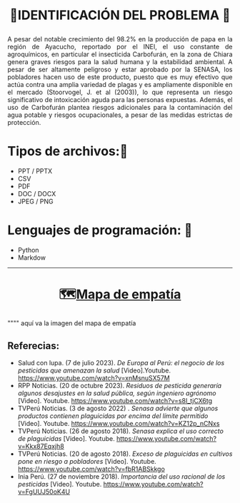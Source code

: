 # <p align="center"> 🌿IDENTIFICACIÓN DEL PROBLEMA 🔎</p>




<p align="justify"> A pesar del notable crecimiento del 98.2% en la producción de papa en la región de Ayacucho, reportado por el INEI, el uso constante de agroquímicos, en particular el insecticida Carbofurán, en la zona de Chiara genera graves riesgos para la salud humana y la estabilidad ambiental. A pesar de ser altamente peligroso y estar aprobado por la SENASA, los pobladores hacen uso de este producto, puesto que es muy efectivo que actúa contra una amplia variedad de plagas y es ampliamente disponible en el mercado (Stoorvogel, J. et al (2003)), lo que representa un riesgo significativo de intoxicación aguda para las personas expuestas. Además, el uso de Carbofurán plantea riesgos adicionales para la contaminación del agua potable y riesgos ocupacionales, a pesar de las medidas estrictas de protección.



# Tipos de archivos:📓
   - PPT / PPTX   
   - CSV
   - PDF
   - DOC / DOCX   
   - JPEG / PNG

# Lenguajes de programación: 📑
   - Python
   - Markdow




---

# <p align="center">🗺️<u>Mapa de empatía</u></p>

"""" aquí va la imagen del mapa de empatía


## Referecias:
- Salud con lupa. (7 de julio 2023). *De Europa al Perú: el negocio de los pesticidas que amenazan la salud* [Video].Youtube. https://www.youtube.com/watch?v=xnMsnuSX57M
- RPP Noticias. (20 de octubre 2023). *Residuos de pesticida generaría algunos desajustes en la salud pública, según ingeniero agrónomo* [Video]. Youtube. https://www.youtube.com/watch?v=s8I_tjCX6tg
- TVPerú Noticias. (3 de agosto 2022) . *Senasa advierte que algunos productos contienen plaguicidas por encima del límite permitido* [Video]. Youtube. https://www.youtube.com/watch?v=KZ12p_nCNxs
- TVPerú Noticias. (26 de agosto 2018). *Senasa explica el uso correcto de plaguicidas* [Video]. Youtube. https://www.youtube.com/watch?v=Kkx87Eqxjh8
- TVPerú Noticias. (20 de agosto 2018). *Exceso de plaguicidas en cultivos pone en riesgo a pobladores* [Video]. Youtube. https://www.youtube.com/watch?v=fbR1ABSkkgo
- Inia Perú. (27 de noviembre 2018). *Importancia del uso racional de los pesticidas* [Video]. Youtube. https://www.youtube.com/watch?v=FgUUJ50oK4U
